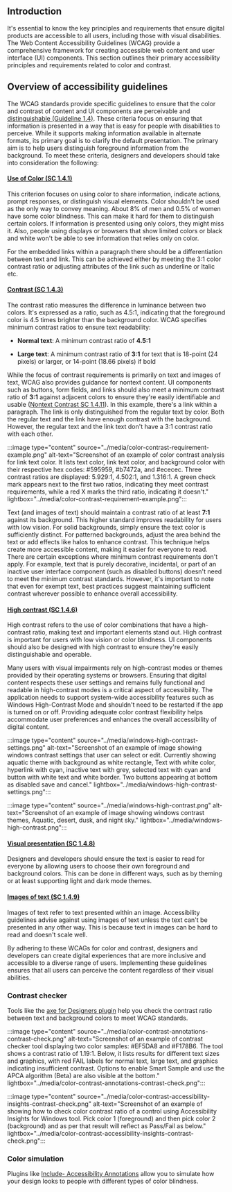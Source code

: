 ## Introduction

It's essential to know the key principles and requirements that ensure digital products are accessible to all users, including those with visual disabilities. The Web Content Accessibility Guidelines (WCAG) provide a comprehensive framework for creating accessible web content and user interface (UI) components. This section outlines their primary accessibility principles and requirements related to color and contrast.

## Overview of accessibility guidelines 

The WCAG standards provide specific guidelines to ensure that the color and contrast of content and UI components are perceivable and [distinguishable (Guideline 1.4)](https://www.w3.org/WAI/WCAG21/Understanding/distinguishable). These criteria focus on ensuring that information is presented in a way that is easy for people with disabilities to perceive. While it supports making information available in alternate formats, its primary goal is to clarify the default presentation. The primary aim is to help users distinguish foreground information from the background. To meet these criteria, designers and developers should take into consideration the following:

#### [Use of Color (SC 1.4.1)](https://www.w3.org/WAI/WCAG21/Understanding/use-of-color)

This criterion focuses on using color to share information, indicate actions, prompt responses, or distinguish visual elements. Color shouldn't be used as the only way to convey meaning. About 8% of men and 0.5% of women have some color blindness. This can make it hard for them to distinguish certain colors. If information is presented using only colors, they might miss it. Also, people using displays or browsers that show limited colors or black and white won't be able to see information that relies only on color. 

For the embedded links within a paragraph there should be a differentiation between text and link. This can be achieved either by meeting the 3:1 color contrast ratio or adjusting attributes of the link such as underline or Italic etc.

#### [Contrast (SC 1.4.3)](https://www.w3.org/WAI/WCAG21/Understanding/contrast-minimum)

The contrast ratio measures the difference in luminance between two colors. It's expressed as a ratio, such as 4.5:1, indicating that the foreground color is 4.5 times brighter than the background color. WCAG specifies minimum contrast ratios to ensure text readability:

- **Normal text**: A minimum contrast ratio of **4.5:1**

- **Large text**: A minimum contrast ratio of **3:1** for text that is 18-point (24 pixels) or larger, or 14-point (18.66 pixels) if bold

While the focus of contrast requirements is primarily on text and images of text, WCAG also provides guidance for nontext content. UI components such as buttons, form fields, and links should also meet a minimum contrast ratio of **3:1** against adjacent colors to ensure they're easily identifiable and usable ([Nontext Contrast SC 1.4.11](https://www.w3.org/WAI/WCAG21/Understanding/non-text-contrast)). In this example, there's a link within a paragraph. The link is only distinguished from the regular text by color. Both the regular text and the link have enough contrast with the background. However, the regular text and the link text don't have a 3:1 contrast ratio with each other. 

:::image type="content" source="../media/color-contrast-requirement-example.png" alt-text="Screenshot of an example of color contrast analysis for link text color. It lists text color, link text color, and background color with their respective hex codes: #595959, #b7472a, and #ececec. Three contrast ratios are displayed: 5.929:1, 4.502:1, and 1.316:1. A green check mark appears next to the first two ratios, indicating they meet contrast requirements, while a red X marks the third ratio, indicating it doesn't." lightbox="../media/color-contrast-requirement-example.png":::

Text (and images of text) should maintain a contrast ratio of at least **7:1** against its background. This higher standard improves readability for users with low vision. For solid backgrounds, simply ensure the text color is sufficiently distinct. For patterned backgrounds, adjust the area behind the text or add effects like halos to enhance contrast. This technique helps create more accessible content, making it easier for everyone to read. There are certain exceptions where minimum contrast requirements don't apply. For example, text that is purely decorative, incidental, or part of an inactive user interface component (such as disabled buttons) doesn't need to meet the minimum contrast standards. However, it's important to note that even for exempt text, best practices suggest maintaining sufficient contrast wherever possible to enhance overall accessibility.

#### [High contrast (SC 1.4.6)](https://www.w3.org/WAI/WCAG21/Understanding/contrast-enhanced)

High contrast refers to the use of color combinations that have a high-contrast ratio, making text and important elements stand out. High contrast is important for users with low vision or color blindness. UI components should also be designed with high contrast to ensure they're easily distinguishable and operable.

Many users with visual impairments rely on high-contrast modes or themes provided by their operating systems or browsers. Ensuring that digital content respects these user settings and remains fully functional and readable in high-contrast modes is a critical aspect of accessibility. The application needs to support system-wide accessibility features such as Windows High-Contrast Mode and shouldn't need to be restarted if the app is turned on or off. Providing adequate color contrast flexibility helps accommodate user preferences and enhances the overall accessibility of digital content.

:::image type="content" source="../media/windows-high-contrast-settings.png" alt-text="Screenshot of an example of image showing windows contrast settings that user can select or edit. Currently showing aquatic theme with background as white rectangle, Text with white color, hyperlink with cyan, inactive text with grey, selected text with cyan and button with white text and white border. Two buttons appearing at bottom as disabled save and cancel." lightbox="../media/windows-high-contrast-settings.png":::     

:::image type="content" source="../media/windows-high-contrast.png" alt-text="Screenshot of an example of image showing  windows contrast themes, Aquatic, desert, dusk, and night sky." lightbox="../media/windows-high-contrast.png":::

#### [Visual presentation (SC 1.4.8)](https://www.w3.org/WAI/WCAG21/Understanding/visual-presentation)

Designers and developers should ensure the text is easier to read for everyone by allowing users to choose their own foreground and background colors. This can be done in different ways, such as by theming or at least supporting light and dark mode themes.

#### [Images of text (SC 1.4.9)](https://www.w3.org/WAI/WCAG21/Understanding/images-of-text-no-exception#techniques)

Images of text refer to text presented within an image. Accessibility guidelines advise against using images of text unless the text can't be presented in any other way. This is because text in images can be hard to read and doesn't scale well.

By adhering to these WCAGs for color and contrast, designers and developers can create digital experiences that are more inclusive and accessible to a diverse range of users. Implementing these guidelines ensures that all users can perceive the content regardless of their visual abilities.

### Contrast checker 

Tools like the [axe for Designers plugin](https://www.figma.com/community/plugin/1085612091163821851/axe-for-designers-a-free-accessibility-plugin) help you check the contrast ratio between text and background colors to meet WCAG standards.

:::image type="content" source="../media/color-contrast-annotations-contrast-check.png" alt-text="Screenshot of an example of contrast checker tool displaying two color samples: #EF5DA8 and #F178B6. The tool shows a contrast ratio of 1.19:1. Below, it lists results for different text sizes and graphics, with red FAIL labels for normal text, large text, and graphics indicating insufficient contrast. Options to enable Smart Sample and use the APCA algorithm (Beta) are also visible at the bottom." lightbox="../media/color-contrast-annotations-contrast-check.png":::

:::image type="content" source="../media/color-contrast-accessibility-insights-contrast-check.png" alt-text="Screenshot of an example of showing how to check color contrast ratio of a control using Accessibility Insights for Windows tool. Pick color 1 (foreground) and then pick color 2 (background) and as per that result will reflect as Pass/Fail as below." lightbox="../media/color-contrast-accessibility-insights-contrast-check.png":::

### Color simulation

Plugins like [Include- Accessibility Annotations](https://www.figma.com/community/plugin/1208180794570801545/includeaccessibility-annotations) allow you to simulate how your design looks to people with different types of color blindness.